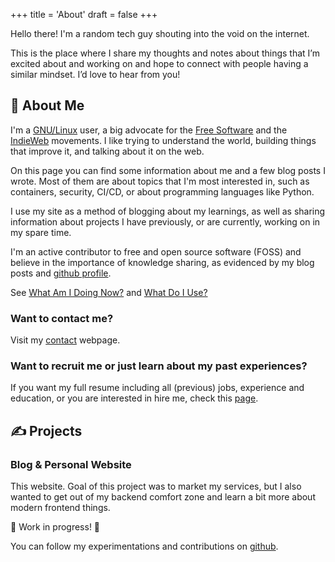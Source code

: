 +++
title = 'About'
draft = false
+++

Hello there! I'm a random tech guy shouting into the void on the internet.

This is the place where I share my thoughts and notes about things that
I’m excited about and working on and hope to connect with people having
a similar mindset. I’d love to hear from you!

## 👋 About Me

I'm a [GNU/Linux](https://www.gnu.org/) user, a big advocate for the [Free Software](https://www.fsf.org/)
and the [IndieWeb](https://indieweb.org/) movements. I like trying to understand the world, building things
that improve it, and talking about it on the web.

On this page you can find some information about me and a few blog posts I wrote. Most of them are about
topics that I'm most interested in, such as containers, security, CI/CD, or about programming languages like Python.

I use my site as a method of blogging about my learnings, as well as sharing information about projects
I have previously, or are currently, working on in my spare time.

I'm an active contributor to free and open source software (FOSS) and believe in the importance of knowledge sharing,
as evidenced by my blog posts and [github profile](https://github.com/thatmlopsguy).

See [What Am I Doing Now?](now.md) and [What Do I Use?](uses.md)

### Want to contact me?

Visit my [contact](contact.md) webpage.

### Want to recruit me or just learn about my past experiences?

If you want my full resume including all (previous) jobs, experience and education, or you are interested in hire me,
check this [page](hire.md).

## ✍ Projects

### Blog & Personal Website

This website. Goal of this project was to market my services, but I also wanted to get out of my backend
comfort zone and learn a bit more about modern frontend things.

🚧 Work in progress! 🚧

You can follow my experimentations and contributions on [github](https://github.com/thatmlopsguy).

<!-- 
### Blueprints for python based ML projects
 -->
